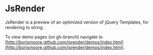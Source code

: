 # JsRender
JsRender is a preview of  an optimized version of jQuery Templates, for rendering to string.

To view demo pages (on gh-branch) navigate to [http://borismoore.github.com/jsrender/demos/index.html](http://borismoore.github.com/jsrender/demos/index.html).
